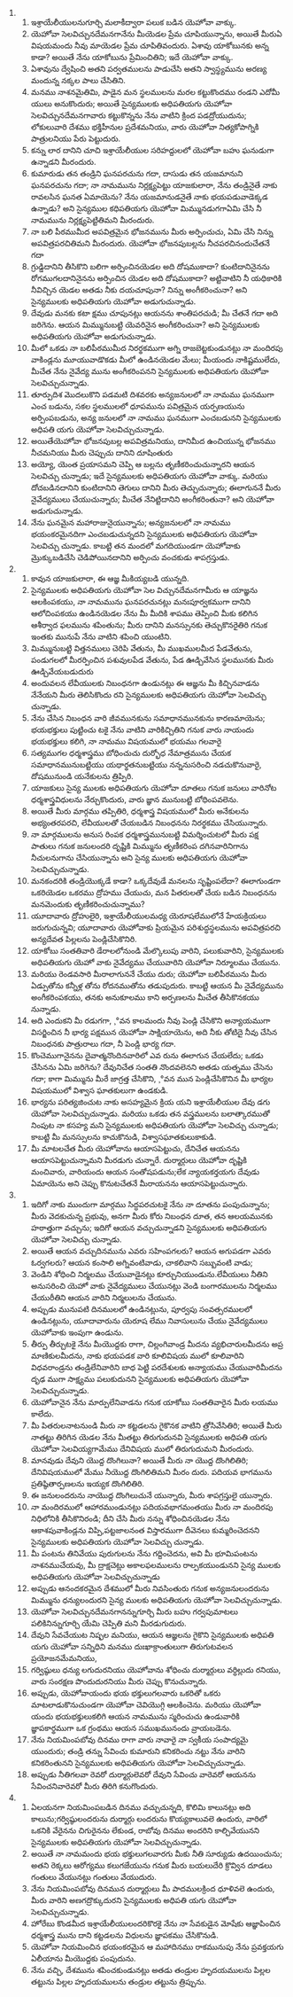 <ol>
  <li>
    <ol>
      <li>ఇశ్రాయేలీయులనుగూర్చి మలాకీద్వారా పలుక బడిన యెహోవా వాక్కు.</li>
      <li>యెహోవా సెలవిచ్చునదేమనగానేను మీయెడల ప్రేమ చూపియున్నాను, అయితే మీరుఏ విషయమందు నీవు మాయెడల ప్రేమ చూపితివందురు. ఏశావు యాకోబునకు అన్న కాడా? అయితే నేను యాకోబును ప్రేమించితిని; ఇదే యెహోవా వాక్కు.</li>
      <li>ఏశావును ద్వేషించి అతని పర్వతములను పాడుచేసి అతని స్వాస్థ్యమును అరణ్య మందున్న నక్కల పాలు చేసితిని.</li>
      <li>మనము నాశనమైతివిు, పాడైన మన స్థలములను మరల కట్టుకొందము రండని ఎదోమీ యులు అనుకొందురు; అయితే సైన్యములకు అధిపతియగు యెహోవా సెలవిచ్చునదేమనగావారు కట్టుకొన్నను నేను వాటిని క్రింద పడద్రోయుదును; లోకులువారి దేశము భక్తిహీనుల ప్రదేశమనియు, వారు యెహోవా నిత్యకోపాగ్నికి పాత్రులనియు పేరు పెట్టుదురు.</li>
      <li>కన్ను లార దానిని చూచి ఇశ్రాయేలీయుల సరిహద్దులలో యెహోవా బహు ఘనుడుగా ఉన్నాడని మీరందురు.</li>
      <li>కుమారుడు తన తండ్రిని ఘనపరచును గదా, దాసుడు తన యజమానుని ఘనపరచును గదా; నా నామమును నిర్లక్ష్యపెట్టు యాజకులారా, నేను తండ్రినైతే నాకు రావలసిన ఘనత ఏమాయెను? నేను యజమానుడనైతే నాకు భయపడువాడెక్కడ ఉన్నాడు? అని సైన్యముల కధిపతియగు యెహోవా మిమ్మునడుగగాఏమి చేసి నీ నామమును నిర్లక్ష్యపెట్టితిమని మీరందురు.</li>
      <li>నా బలి పీఠముమీద అపవిత్రమైన భోజనమును మీరు అర్పించుచు, ఏమి చేసి నిన్ను అపవిత్రపరచితిమని మీరందురు. యెహోవా భోజనపుబల్లను నీచపరచినందుచేతనే గదా</li>
      <li>గ్రుడ్డిదానిని తీసికొని బలిగా అర్పించినయెడల అది దోషముకాదా? కుంటిదానినైనను రోగముగలదానినైనను అర్పించిన యెడల అది దోషముకాదా? అట్టివాటిని నీ యధికారికి నీవిచ్చిన యెడల అతడు నీకు దయచూపునా? నిన్ను అంగీకరించునా? అని సైన్యములకు అధిపతియగు యెహోవా అడుగుచున్నాడు.</li>
      <li>దేవుడు మనకు కటా క్షము చూపునట్లు ఆయనను శాంతిపరచుడి; మీ చేతనే గదా అది జరిగెను. ఆయన  మిమ్మునుబట్టి యెవరినైన అంగీకరించునా? అని సైన్యములకు అధిపతియగు యెహోవా అడుగుచున్నాడు.</li>
      <li>మీలో ఒకడు నా బలిపీఠముమీద నిరర్థకముగా అగ్ని రాజబెట్టకుండునట్లు  నా  మందిరపు  వాకిండ్లను మూయువాడొకడు మీలో ఉండినయెడల మేలు; మీయందు నాకిష్టములేదు, మీచేత నేను నైవేద్య   మును అంగీకరింపనని సైన్యములకు అధిపతియగు యెహోవా సెలవిచ్చుచున్నాడు.</li>
      <li>తూర్పుదిశ మొదలుకొని పడమటి దిశవరకు అన్యజనులలో నా నామము ఘనముగా ఎంచ బడును, సకల స్థలములలో ధూపమును పవిత్రమైన యర్పణయును అర్పింపబడును, అన్య జనులలో నా నామము ఘనముగా ఎంచబడునని సైన్యములకు అధిపతి యగు యెహోవా సెలవిచ్చుచున్నాడు.</li>
      <li>అయితే­యెహోవా భోజనపుబల్ల అపవిత్రమనియు, దానిమీద ఉంచియున్న భోజనము నీచమనియు మీరు చెప్పుచు దానిని దూషింతురు</li>
      <li>అయ్యో, యెంత ప్రయాసమని చెప్పి ఆ బల్లను తృణీకరించుచున్నారని ఆయన సెలవిచ్చు చున్నాడు; ఇదే సైన్యములకు అధిపతియగు యెహోవా వాక్కు. మరియు దోచబడినదానిని కుంటిదానిని తెగులు దానిని మీరు తెచ్చుచున్నారు; ఈలాగుననే మీరు నైవేద్యములు చేయుచున్నారు; మీచేత నేనిట్టిదానిని అంగీకరింతునా? అని యెహోవా అడుగుచున్నాడు.</li>
      <li>నేను ఘనమైన మహారాజునైయున్నాను; అన్యజనులలో నా నామము భయంకరమైనదిగా ఎంచబడుచున్నదని సైన్యములకు అధిపతియగు యెహోవా సెలవిచ్చు చున్నాడు. కాబట్టి తన మందలో మగదియుండగా యెహోవాకు మ్రొక్కుబడిచేసి చెడిపోయినదానిని అర్పించు వంచకుడు శాపగ్రస్తుడు.</li>
    </ol>
  </li>
  <li>
    <ol>
      <li>కావున యాజకులారా, ఈ ఆజ్ఞ మీకియ్యబడి యున్నది.</li>
      <li>సైన్యములకు అధిపతియగు యెహోవా సెల విచ్చునదేమనగామీరు ఆ యాజ్ఞను ఆలకింపకయు, నా నామమును ఘనపరచునట్లు మనఃపూర్వకముగా దానిని ఆలోచింపకయు ఉండినయెడల నేను మీ మీదికి శాపము తెప్పించి మీకు కలిగిన ఆశీర్వాద ఫలమును శపింతును; మీరు దానిని మనస్సునకు తెచ్చుకొనరైతిరి గనుక ఇంతకు మునుపే నేను వాటిని శపించి యుంటిని.</li>
      <li>మిమ్మునుబట్టి విత్తనములు చెరిపి వేతును, మీ ముఖములమీద పేడవేతును, పండుగలలో మీరర్పించిన పశువులపేడ వేతును, పేడ ఊడ్చివేసిన స్థలమునకు మీరు ఊడ్చివేయబడుదురు</li>
      <li>అందువలన లేవీయులకు నిబంధనగా ఉండునట్లు ఈ ఆజ్ఞను మీ కిచ్చినవాడను నేనేయని మీరు తెలిసికొందు రని సైన్యములకు అధిపతియగు యెహోవా సెలవిచ్చు చున్నాడు.</li>
      <li>నేను చేసిన నిబంధన వారి జీవమునకును సమాధానమునకును కారణమాయెను; భయభక్తులు పుట్టించు టకై నేను వాటిని వారికిచ్చితిని గనుక వారు నాయందు భయభక్తులు కలిగి, నా నామము విషయములో భయము గలవారై</li>
      <li>సత్యముగల ధర్మశాస్త్రము బోధించుచు దుర్భోధ నేమాత్రమును చేయక సమాధానమునుబట్టియు యథార్థతనుబట్టియు నన్ననుసరించి  నడచుకొనువారై,  దోషమునుండి యనేకులను త్రిప్పిరి.</li>
      <li>యాజకులు సైన్య ములకు అధిపతియగు యెహోవా దూతలు గనుక జనులు వారినోట ధర్మశాస్త్రవిధులను నేర్చుకొందురు, వారు జ్ఞాన మునుబట్టి బోధింపవలెను.</li>
      <li>అయితే మీరు మార్గము తప్పితిరి, ధర్మశాస్త్ర విషయములో మీరు అనేకులను అభ్యంతరపరచి, లేవీయులతో చేయబడిన నిబంధనను నిరర్థకము చేసియున్నారు.</li>
      <li>నా మార్గములను అనుస రింపక ధర్మశాస్త్రమునుబట్టి విమర్శించుటలో మీరు పక్ష పాతులు గనుక జనులందరి దృష్టికి మిమ్మును తృణీకరింప దగినవారినిగాను నీచులనుగాను చేసియున్నాను అని సైన్య ములకు అధిపతియగు యెహోవా సెలవిచ్చుచున్నాడు.</li>
      <li>మనకందరికి తండ్రియొక్కడే కాడా? ఒక్కదేవుడే మనలను సృష్టింపలేదా? ఈలాగుండగా ఒకరియెడల ఒకరము ద్రోహము చేయుచు, మన పితరులతో చేయ బడిన నిబంధనను మనమెందుకు తృణీకరించుచున్నాము?</li>
      <li>యూదావారు ద్రోహులైరి, ఇశ్రాయేలీయులమధ్య యెరూషలేములోనే హేయక్రియలు జరుగుచున్నవి; యూదావారు యెహోవాకు ప్రియమైన పరిశుద్ధస్థలమును అపవిత్రపరచి అన్యదేవత పిల్లలను పెండ్లిచేసికొనిరి.</li>
      <li>యాకోబు సంతతివారి డేరాలలోనుండి మేల్కొలుపు వారిని, పలుకువారిని, సైన్యములకు అధిపతియగు యెహో వాకు నైవేద్యము చేయువారిని యెహోవా నిర్మూలము చేయును.</li>
      <li>మరియు రెండవసారి మీరాలాగుననే చేయు దురు; యెహోవా బలిపీఠమును  మీరు  ఏడ్పుతోను కన్నీళ్ల తోను రోదనముతోను తడుపుదురు. కాబట్టి ఆయన మీ నైవేద్యమును అంగీకరింపకయు, తనకు అనుకూలము కాని అర్పణలను మీచేత తీసికొనకయు నున్నాడు.</li>
      <li>అది ఎందుకని మీ రడుగగా, ¸°వన కాలమందు నీవు పెండ్లి చేసికొని అన్యాయముగా విసర్జించిన నీ భార్య పక్షమున యెహోవా సాక్షియాయెను, అది నీకు తోటిదై నీవు చేసిన నిబంధనకు పాత్రురాలు గదా, నీ పెండ్లి భార్య గదా.</li>
      <li>కొంచెముగానైనను దైవాత్మనొందినవారిలో ఎవ రును ఈలాగున చేయలేదు; ఒకడు చేసినను ఏమి జరిగెను? దేవునిచేత సంతతి నొందవలెనని అతడు యత్నము చేసెను గదా; కాగా మిమ్మును మీరే జాగ్రత్త చేసికొని, ¸°వన మున పెండ్లిచేసికొనిన మీ భార్యల విషయములో విశ్వాస ఘాతకులుగా ఉండకుడి.</li>
      <li>భార్యను పరిత్యజించుట నాకు అసహ్యమైన క్రియ యని ఇశ్రాయేలీయుల దేవు డగు యెహోవా సెలవిచ్చుచున్నాడు. మరియు ఒకడు తన వస్త్రములను బలాత్కారముతో నింపుట నా కసహ్య మని సైన్యములకు అధిపతియగు యెహోవా సెలవిచ్చు చున్నాడు; కాబట్టి మీ మనస్సులను కాచుకొనుడి, విశ్వాసఘాతకులుకాకుడి.</li>
      <li>మీ మాటలచేత మీరు యెహోవాను ఆయాసపెట్టుచు, దేనిచేత ఆయనను ఆయాసపెట్టుచున్నామని మీరడుగు చున్నారే. దుర్మార్గులు యెహోవా దృష్టికి మంచివారు, వారియందు ఆయన సంతోషపడును;లేక న్యాయకర్తయగు దేవుడు ఏమాయెను అని చెప్పు కొనుటచేతనే మీరాయనను ఆయాసపెట్టుచున్నారు.</li>
    </ol>
  </li>
  <li>
    <ol>
      <li>ఇదిగో నాకు ముందుగా మార్గము సిద్ధపరచుటకై నేను నా దూతను పంపుచున్నాను; మీరు వెదకుచున్న ప్రభువు, అనగా మీరు కోరు నిబంధన దూత, తన ఆలయమునకు హఠాత్తుగా వచ్చును; ఇదిగో ఆయన వచ్చుచున్నాడని సైన్యములకు అధిపతియగు యెహోవా సెలవిచ్చు చున్నాడు.</li>
      <li>అయితే ఆయన వచ్చుదినమును ఎవరు సహింపగలరు? ఆయన అగుపడగా ఎవరు ఓర్వగలరు? ఆయన కంసాలి అగ్నివంటివాడు, చాకలివాని సబ్బువంటి వాడు;</li>
      <li>వెండిని శోధించి నిర్మలము చేయువాడైనట్లు కూర్చునియుండును.లేవీయులు నీతిని అనుసరించి యెహో వాకు నైవేద్యములు చేయునట్లు వెండి బంగారములను నిర్మలము చేయురీతిని ఆయన వారిని నిర్మలులను చేయును.</li>
      <li>అప్పుడు మునుపటి దినములలో ఉండినట్లును, పూర్వపు సంవత్సరములలో ఉండినట్లును, యూదావారును యెరూష లేము నివాసులును చేయు నైవేద్యములు యెహోవాకు ఇంపుగా ఉండును.</li>
      <li>తీర్పు తీర్చుటకై నేను మీయొద్దకు రాగా, చిల్లంగివాండ్ర మీదను వ్యభిచారులమీదను అప్ర మాణికులమీదను, నాకు భయపడక వారి కూలివిషయ ములో కూలివారిని విధవరాండ్రను తండ్రిలేనివారిని బాధ పెట్టి పరదేశులకు అన్యాయము చేయువారిమీదను దృఢ ముగా సాక్ష్యము పలుకుదునని సైన్యములకు అధిపతియగు యెహోవా సెలవిచ్చుచున్నాడు.</li>
      <li>యెహోవానైన నేను మార్పులేనివాడను గనుక యాకోబు సంతతివారైన మీరు లయము కాలేదు.</li>
      <li>మీ పితరులనాటనుండి మీరు నా కట్టడలను గైకొనక వాటిని త్రోసివేసితిరి; అయితే మీరు నాతట్టు తిరిగిన  యెడల నేను మీతట్టు తిరుగుదునవి సైన్యములకు అధిపతి యగు యెహోవా సెలవియ్యగామేము దేనివిషయ ములో తిరుగుదుమని మీరందురు.</li>
      <li>మానవుడు దేవుని యొద్ద దొంగిలునా? అయితే మీరు నా యొద్ద దొంగిలితిరి; దేనివిషయములో మేము నీయొద్ద దొంగిలితిమని మీరం దురు. పదియవ భాగమును ప్రతిష్ఠితార్పణలను ఇయ్యక దొంగిలితిరి.</li>
      <li>ఈ జనులందరును నాయొద్ద దొంగిలుచునే యున్నారు, మీరు శాపగ్రస్తులై యున్నారు.</li>
      <li>నా మందిరములో ఆహారముండునట్లు పదియవభాగమంతయు మీరు నా మందిరపు నిధిలోనికి తీసికొనిరండి; దీని చేసి మీరు నన్ను శోధించినయెడల నేను ఆకాశపువాకిండ్లను విప్పి,పట్టజాలనంత విస్తారముగా దీవెనలు కుమ్మరించెదనని సైన్యములకు అధిపతియగు యెహోవా సెలవిచ్చు చున్నాడు.</li>
      <li>మీ పంటను తినివేయు పురుగులను నేను గద్దించెదను, అవి మీ భూమిపంటను నాశనముచేయవు, మీ ద్రాక్షచెట్లు అకాలఫలములను రాల్పకయుండునని సైన్య ములకు అధిపతియగు యెహోవా సెలవిచ్చుచున్నాడు</li>
      <li>అప్పుడు ఆనందకరమైన దేశములో మీరు నివసింతురు గనుక అన్యజనులందరును మిమ్మును ధన్యులందురని సైన్య ములకు అధిపతియగు యెహోవా సెలవిచ్చుచున్నాడు.</li>
      <li>యెహోవా సెలవిచ్చునదేమనగానన్నుగూర్చి మీరు బహు గర్వపుమాటలు పలికినిన్నుగూర్చి యేమి చెప్పితి మని మీరడుగుదురు.</li>
      <li>దేవుని సేవచేయుట నిష్ఫల మనియు, ఆయన ఆజ్ఞలను గైకొని సైన్యములకు అధిపతి యగు యెహోవా సన్నిధిని మనము దుఃఖాక్రాంతులుగా తిరుగుటవలన ప్రయోజనమేమనియు,</li>
      <li>గర్విష్ఠులు ధన్యు లగుదురనియు యెహోవాను శోధించు దుర్మార్గులు వర్ధిల్లుదు రనియు, వారు సంరక్షణ పొందుదురనియు మీరు చెప్పు కొనుచున్నారు.</li>
      <li>అప్పుడు, యెహోవాయందు భయ భక్తులుగలవారు ఒకరితో ఒకరు మాటలాడుకొనుచుండగా యెహోవా చెవియొగ్గి ఆలకించెను. మరియు  యెహోవా యందు  భయభక్తులుకలిగి ఆయన నామమును స్మరించుచు ఉండువారికి జ్ఞాపకార్థముగా ఒక గ్రంథము ఆయన సముఖమునందు వ్రాయబడెను.</li>
      <li>నేను నియమింపబోవు దినము రాగా వారు నావారై నా స్వకీయ సంపాద్యమై యుందురు; తండ్రి తన్ను సేవించు కుమారుని కనికరించు నట్టు నేను వారిని కనికరింతునని సైన్యములకు అధిపతియగు యెహోవా సెలవిచ్చుచున్నాడు.</li>
      <li>అప్పుడు నీతిగలవా రెవరో దుర్మార్గులెవరో దేవుని సేవించు వారెవరో ఆయనను సేవించనివారెవరో మీరు తిరిగి కనుగొందురు.</li>
    </ol>
  </li>
  <li>
    <ol>
      <li>ఏలయనగా నియమింపబడిన దినము వచ్చుచున్నది, కొలిమి కాలునట్లు అది కాలును;గర్విష్ఠులందరును దుర్మార్గు లందరును కొయ్యకాలువలె ఉందురు, వారిలో ఒకనికి వేరైనను చిగురైనను లేకుండ, రాబోవు దినము అందరిని కాల్చివేయునని సైన్యములకు అధిపతియగు యెహోవా సెలవిచ్చుచున్నాడు.</li>
      <li>అయితే నా నామమందు భయ భక్తులుగలవారగు మీకు నీతి సూర్యుడు ఉదయించును; అతని రెక్కలు ఆరోగ్యము కలుగజేయును గనుక మీరు బయలుదేరి క్రొవ్విన దూడలు గంతులు వేయునట్లు గంతులు వేయుదురు.</li>
      <li>నేను నియమింపబోవు దినమున దుర్మార్గులు మీ పాదములక్రింద ధూళివలె ఉందురు, మీరు వారిని అణగద్రొక్కుదురని సైన్యములకు అధిపతి యగు యెహోవా సెలవిచ్చుచున్నాడు.</li>
      <li>హోరేబు కొండమీద ఇశ్రాయేలీయులందరికొరకై నేను నా సేవకుడైన మోషేకు ఆజ్ఞాపించిన ధర్మశాస్త్ర మును దాని కట్టడలను విధులను జ్ఞాపకము చేసికొనుడి.</li>
      <li>యెహోవా నియమించిన భయంకరమైన ఆ మహాదినము రాకమునుపు నేను ప్రవక్తయగు ఏలీయాను మీయొద్దకు పంపుదును.</li>
      <li>నేను వచ్చి, దేశమును శపించకుండునట్లు అతడు తండ్రుల హృదయములను పిల్లల తట్టును పిల్లల హృదయములను తండ్రుల తట్టును త్రిప్పును.</li>
    </ol>
  </li>
</ol>